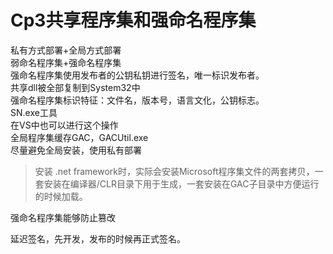 # Cp3共享程序集和强命名程序集
私有方式部署+全局方式部署  
弱命名程序集+强命名程序集  
强命名程序集使用发布者的公钥私钥进行签名，唯一标识发布者。  
共享dll被全部复制到System32中  
强命名程序集标识特征：文件名，版本号，语言文化，公钥标志。  
SN.exe工具  
在VS中也可以进行这个操作  
全局程序集缓存GAC，GACUtil.exe  
尽量避免全局安装，使用私有部署  
>安装 .net framework时，实际会安装Microsoft程序集文件的两套拷贝，一套安装在编译器/CLR目录下用于生成，一套安装在GAC子目录中方便运行的时候加载。

强命名程序集能够防止篡改  

延迟签名，先开发，发布的时候再正式签名。